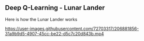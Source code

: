 

## Deep Q-Learning - Lunar Lander
Here is how the Lunar Lander works


https://user-images.githubusercontent.com/72703317/206881856-31a9b9d5-4907-45cc-be22-d5c7c20d843b.mp4

